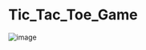 # Tic_Tac_Toe_Game

![image](https://github.com/himanshiigoel/Tic_Tac_Toe_Game/assets/98215684/8e234c7b-f51f-4a17-808d-cd585d541666)
